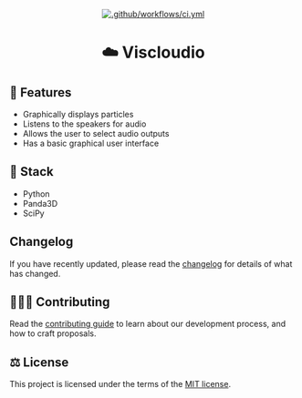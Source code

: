 <div align="center">

[![.github/workflows/ci.yml](https://github.com/blackboardd/viscloudio/actions/workflows/ci.yml/badge.svg)](https://github.com/blackboardd/viscloudio/actions/workflows/ci.yml)

</div>

<h1 align="center">☁️ Viscloudio</h1>

## 👠 Features

- Graphically displays particles
- Listens to the speakers for audio
- Allows the user to select audio outputs
- Has a basic graphical user interface

## 🧱 Stack

- Python
- Panda3D
- SciPy

## Changelog

If you have recently updated, please read the [changelog](/docs/CHANGELOG.md) for details of what has changed.

## 🧑‍🤝‍🧑 Contributing

Read the [contributing guide](/docs/CONTRIBUTING.md) to learn about our development process, and how to craft proposals.

## ⚖️ License

This project is licensed under the terms of the [MIT license](/LICENSE).
